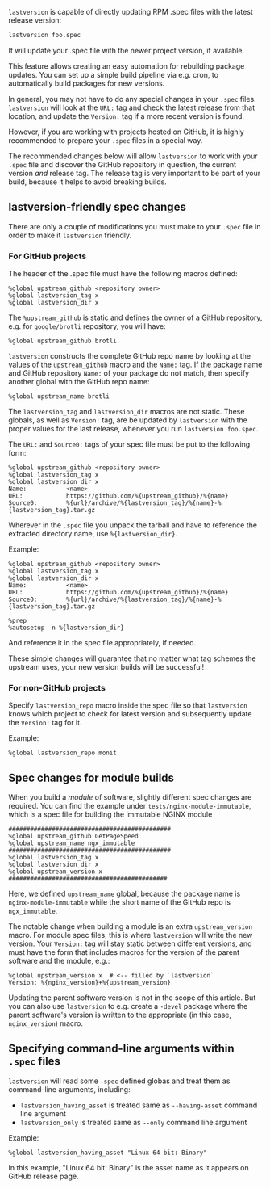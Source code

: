 `lastversion` is capable of directly updating RPM .spec files with the latest release version:

```bash
lastversion foo.spec
```

It will update your .spec file with the newer project version, if available.

This feature allows creating an easy automation for rebuilding package updates.
You can set up a simple build pipeline via e.g. cron, to automatically build packages for new
 versions.

In general, you may not have to do any special changes in your `.spec` files. `lastversion` will
 look at the `URL:` tag and check the latest release from that location, and update the `Version:` 
 tag if a more recent version is found.

However, if you are working with projects hosted on GitHub, it is highly recommended to prepare
 your `.spec` files in a special way.
 
The recommended changes below will allow `lastversion` to work with your `.spec` file and discover
 the GitHub repository in question, the current version *and* release tag. The release tag is very
  important to be part of your build, because it helps to avoid breaking builds.
 
## lastversion-friendly spec changes

There are only a couple of modifications you must make to your `.spec` file in order to make it
 `lastversion` friendly.

### For GitHub projects

The header of the .spec file must have the following macros defined:

```rpmspec
%global upstream_github <repository owner>
%global lastversion_tag x
%global lastversion_dir x
```

The `%upstream_github` is static and defines the owner of a GitHub repository, e.g. for `google/brotli` repository, you will have:

```rpmspec
%global upstream_github brotli
```

`lastversion` constructs the complete GitHub repo name by looking at the values of the `upstream_github` macro and the `Name:` tag.
If the package name and GitHub repository `Name:` of your package do not match, then specify another global with the GitHub repo name:

```rpmspec
%global upstream_name brotli
```

The `lastversion_tag` and `lastversion_dir` macros are not static. 
These globals, as well as `Version:` tag, are be updated by `lastversion` with the proper values for the last release, whenever you run `lastversion foo.spec`.

The `URL:` and `Source0:` tags of your spec file must be put to the following form:

```rpmspec
%global upstream_github <repository owner>
%global lastversion_tag x
%global lastversion_dir x
Name:           <name>
URL:            https://github.com/%{upstream_github}/%{name}
Source0:        %{url}/archive/%{lastversion_tag}/%{name}-%{lastversion_tag}.tar.gz
```

Wherever in the `.spec` file you unpack the tarball and have to reference the extracted directory name, use `%{lastversion_dir}`.

Example:

```rpmspec
%global upstream_github <repository owner>
%global lastversion_tag x
%global lastversion_dir x
Name:           <name>
URL:            https://github.com/%{upstream_github}/%{name}
Source0:        %{url}/archive/%{lastversion_tag}/%{name}-%{lastversion_tag}.tar.gz

%prep
%autosetup -n %{lastversion_dir}
```

And reference it in the spec file appropriately, if needed.

These simple changes will guarantee that no matter what tag schemes the upstream uses, your new version builds will be successful!

### For non-GitHub projects

Specify `lastversion_repo` macro inside the spec file so that `lastversion` knows which project
to check for latest version and subsequently update the `Version:` tag for it.

Example:

```rpmspec
%global lastversion_repo monit
```

## Spec changes for module builds

When you build a *module* of software, slightly different spec changes are required. You can find the example under `tests/nginx-module-immutable`,
which is a spec file for building the immutable NGINX module

```rpmspec
#############################################
%global upstream_github GetPageSpeed
%global upstream_name ngx_immutable
#############################################
%global lastversion_tag x
%global lastversion_dir x
%global upstream_version x
############################################
```

Here, we defined `upstream_name` global, because the package name is `nginx-module-immutable` while the short name of the GitHub repo is `ngx_immutable`.

The notable change when building a module is an extra `upstream_version` macro. For module spec files, this is where `lastversion` will write the new version.
Your `Version:` tag will stay static between different versions, and must have the form that includes macros for the version of the parent software and the module, e.g.:

```rpmspec
%global upstream_version x  # <-- filled by `lastversion`
Version: %{nginx_version}+%{upstream_version}
```

Updating the parent software version is not in the scope of this article. But you can also use `lastversion` to e.g. create a `-devel` package where the parent software's version is written to the appropriate (in this case, `nginx_version`) macro.

## Specifying command-line arguments within `.spec` files

`lastversion` will read some `.spec` defined globas and treat them as command-line
arguments, including:

* `lastversion_having_asset` is treated same as `--having-asset` command line argument
* `lastversion_only` is treated same as `--only` command line argument

Example:

```rpmspec
%global lastversion_having_asset "Linux 64 bit: Binary"
```

In this example, "Linux 64 bit: Binary" is the asset name as it appears on 
GitHub release page.
